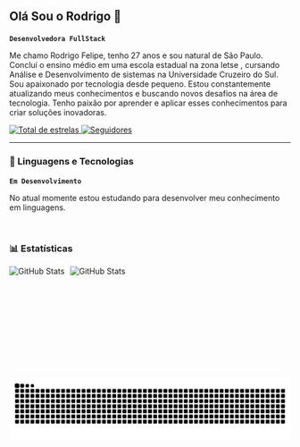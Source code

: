 ## Olá Sou o Rodrigo 👋


**`Desenvolvedora FullStack`**

Me chamo Rodrigo Felipe, tenho 27 anos e sou natural de São Paulo. Concluí o ensino médio em uma escola estadual na zona letse , cursando Análise e Desenvolvimento de sistemas na Universidade Cruzeiro do Sul. Sou apaixonado por tecnologia desde pequeno. Estou constantemente atualizando meus conhecimentos e buscando novos desafios na área de tecnologia. Tenho paixão por aprender e aplicar esses conhecimentos para criar soluções inovadoras.
<p align="left">
    </a> 
    <a href="https://github.com/rodrigo6379?tab=repositories&sort=stargazers">
        <img 
            alt="Total de estrelas" 
            title="Total de estrelas GitHub" 
            src="https://custom-icon-badges.demolab.com/github/stars/rodrigo6379?color=55960c&style=for-the-badge&labelColor=488207&logo=star&label=estrelas"
        />
    </a>
    <a href="https://github.com/rodrigo6379?tab=followers">
        <img 
            alt="Seguidores" 
            title="Me siga no GitHub" 
            src="https://custom-icon-badges.demolab.com/github/followers/rodrigo6379?color=236ad3&labelColor=1155ba&style=for-the-badge&logo=github&label=Seguidores&logoColor=white"
        />
    </a>
</p>

---

### 🤖 Linguagens e Tecnologias

**`Em Desenvolvimento`**

No atual momente estou estudando para desenvolver meu conhecimento em linguagens.

<br/>

### 📊 Estatísticas

<p>
  <img 
    align="left" 
    alt="GitHub Stats" 
    height="200" 
    style="padding-right: 10px;" 
    src="https://github-readme-stats.vercel.app/api?username=rodrigo6379&show_icons=true&theme=tokyonight&include_all_commits=true&locale=pt-br" 
  />

<img 
      align="left" 
      alt="GitHub Stats" 
      height="200" 
      src="https://github-readme-stats.vercel.app/api/top-langs/?username=rodrigo6379&theme=tokyonight&layout=compact&custom_title=Tecnologias&langs_count=9" 
  />

</p>


  <img align="center" alt="github contribution grid snake animation" src="https://raw.githubusercontent.com/rodrigo6379/rodrigo6379/output/github-contribution-grid-snake.svg">
</picture>
